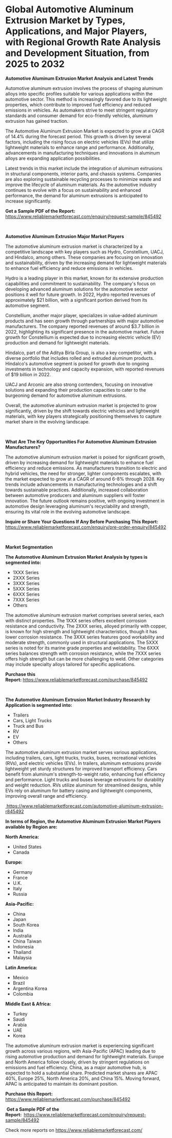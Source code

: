 <p><h1>Global Automotive Aluminum Extrusion Market by Types, Applications, and Major Players, with Regional Growth Rate Analysis and Development Situation, from 2025 to 2032</h1></p><p><strong>Automotive Aluminum Extrusion Market Analysis and Latest Trends</strong></p>
<p><p>Automotive aluminum extrusion involves the process of shaping aluminum alloys into specific profiles suitable for various applications within the automotive sector. This method is increasingly favored due to its lightweight properties, which contribute to improved fuel efficiency and reduced emissions in vehicles. As automakers strive to meet stringent regulatory standards and consumer demand for eco-friendly vehicles, aluminum extrusion has gained traction.</p><p>The Automotive Aluminum Extrusion Market is expected to grow at a CAGR of 14.4% during the forecast period. This growth is driven by several factors, including the rising focus on electric vehicles (EVs) that utilize lightweight materials to enhance range and performance. Additionally, advancements in manufacturing techniques and innovations in aluminum alloys are expanding application possibilities.</p><p>Latest trends in this market include the integration of aluminum extrusions in structural components, interior parts, and chassis systems. Companies are also exploring sustainable recycling processes to minimize waste and improve the lifecycle of aluminum materials. As the automotive industry continues to evolve with a focus on sustainability and enhanced performance, the demand for aluminum extrusions is anticipated to increase significantly.</p></p>
<p><strong>Get a Sample PDF of the Report:&nbsp;</strong> <a href="https://www.reliablemarketforecast.com/enquiry/request-sample/845492?utm_campaign=3203&utm_medium=2&utm_source=Github&utm_content=ia&utm_term=01042025&utm_id=automotive-aluminum-extrusion">https://www.reliablemarketforecast.com/enquiry/request-sample/845492</a></p>
<p>&nbsp;</p>
<p><strong>Automotive Aluminum Extrusion Major Market Players</strong></p>
<p><p>The automotive aluminum extrusion market is characterized by a competitive landscape with key players such as Hydro, Constellium, UACJ, and Hindalco, among others. These companies are focusing on innovation and sustainability, driven by the increasing demand for lightweight materials to enhance fuel efficiency and reduce emissions in vehicles.</p><p>Hydro is a leading player in this market, known for its extensive production capabilities and commitment to sustainability. The company's focus on developing advanced aluminum solutions for the automotive sector positions it well for future growth. In 2022, Hydro reported revenues of approximately $21 billion, with a significant portion derived from its automotive segment.</p><p>Constellium, another major player, specializes in value-added aluminum products and has seen growth through partnerships with major automotive manufacturers. The company reported revenues of around $3.7 billion in 2022, highlighting its significant presence in the automotive market. Future growth for Constellium is expected due to increasing electric vehicle (EV) production and demand for lightweight materials.</p><p>Hindalco, part of the Aditya Birla Group, is also a key competitor, with a diverse portfolio that includes rolled and extruded aluminum products. Hindalco's automotive segment is poised for growth due to ongoing investments in technology and capacity expansion, with reported revenues of $19 billion in 2022.</p><p>UACJ and Arconic are also strong contenders, focusing on innovative solutions and expanding their production capacities to cater to the burgeoning demand for automotive aluminum extrusions. </p><p>Overall, the automotive aluminum extrusion market is projected to grow significantly, driven by the shift towards electric vehicles and lightweight materials, with key players strategically positioning themselves to capture market share in the evolving landscape.</p></p>
<p>&nbsp;</p>
<p><strong>What Are The Key Opportunities For Automotive Aluminum Extrusion Manufacturers?</strong></p>
<p><p>The automotive aluminum extrusion market is poised for significant growth, driven by increasing demand for lightweight materials to enhance fuel efficiency and reduce emissions. As manufacturers transition to electric and hybrid vehicles, the need for stronger, lighter components escalates, with the market expected to grow at a CAGR of around 6-8% through 2028. Key trends include advancements in manufacturing technologies and a shift towards sustainable practices. Additionally, increased collaboration between automotive producers and aluminum suppliers will foster innovation. The future outlook remains positive, with ongoing investment in automotive design leveraging aluminum's recyclability and strength, ensuring its vital role in the evolving automotive landscape.</p></p>
<p><strong>Inquire or Share Your Questions If Any Before Purchasing This Report:</strong> <a href="https://www.reliablemarketforecast.com/enquiry/pre-order-enquiry/845492?utm_campaign=3203&utm_medium=2&utm_source=Github&utm_content=ia&utm_term=01042025&utm_id=automotive-aluminum-extrusion">https://www.reliablemarketforecast.com/enquiry/pre-order-enquiry/845492</a></p>
<p>&nbsp;</p>
<p><strong>Market Segmentation</strong></p>
<p><strong>The Automotive Aluminum Extrusion Market Analysis by types is segmented into:</strong></p>
<p><ul><li>1XXX Series</li><li>2XXX Series</li><li>3XXX Series</li><li>5XXX Series</li><li>6XXX Series</li><li>7XXX Series</li><li>Others</li></ul></p>
<p><p>The automotive aluminum extrusion market comprises several series, each with distinct properties. The 1XXX series offers excellent corrosion resistance and conductivity. The 2XXX series, alloyed primarily with copper, is known for high strength and lightweight characteristics, though it has lower corrosion resistance. The 3XXX series features good workability and moderate strength, commonly used in structural applications. The 5XXX series is noted for its marine grade properties and weldability. The 6XXX series balances strength with corrosion resistance, while the 7XXX series offers high strength but can be more challenging to weld. Other categories may include specialty alloys tailored for specific applications.</p></p>
<p><strong>Purchase this Report:&nbsp;</strong><a href="https://www.reliablemarketforecast.com/purchase/845492?utm_campaign=3203&utm_medium=2&utm_source=Github&utm_content=ia&utm_term=01042025&utm_id=automotive-aluminum-extrusion">https://www.reliablemarketforecast.com/purchase/845492</a></p>
<p>&nbsp;</p>
<p><strong>The Automotive Aluminum Extrusion Market Industry Research by Application is segmented into:</strong></p>
<p><ul><li>Trailers</li><li>Cars, Light Trucks</li><li>Truck and Bus</li><li>RV</li><li>EV</li><li>Others</li></ul></p>
<p><p>The automotive aluminum extrusion market serves various applications, including trailers, cars, light trucks, trucks, buses, recreational vehicles (RVs), and electric vehicles (EVs). In trailers, aluminum extrusions provide lightweight yet sturdy structures for improved transport efficiency. Cars benefit from aluminum's strength-to-weight ratio, enhancing fuel efficiency and performance. Light trucks and buses leverage extrusions for durability and weight reduction. RVs utilize aluminum for streamlined designs, while EVs rely on aluminum for battery casing and lightweight components, improving overall range and efficiency.</p></p>
<p><a href="https://www.reliablemarketforecast.com/automotive-aluminum-extrusion-r845492?utm_campaign=3203&utm_medium=2&utm_source=Github&utm_content=ia&utm_term=01042025&utm_id=automotive-aluminum-extrusion">&nbsp;https://www.reliablemarketforecast.com/automotive-aluminum-extrusion-r845492</a></p>
<p><strong>In terms of Region, the Automotive Aluminum Extrusion Market Players available by Region are:</strong></p>
<p>
    <p> <strong> North America: </strong>
        <ul>
            <li>United States</li>
            <li>Canada</li>
        </ul>
        </p> 
    <p> <strong> Europe: </strong>
        <ul>
            <li>Germany</li>
            <li>France</li>
            <li>U.K.</li>
            <li>Italy</li>
            <li>Russia</li>
        </ul>
        </p> 
    <p> <strong> Asia-Pacific: </strong>
        <ul>
            <li>China</li>
            <li>Japan</li>
            <li>South Korea</li>
            <li>India</li>
            <li>Australia</li>
            <li>China Taiwan</li>
            <li>Indonesia</li>
            <li>Thailand</li>
            <li>Malaysia</li>
        </ul>
        </p> 
    <p> <strong> Latin America: </strong>
        <ul>
            <li>Mexico</li>
            <li>Brazil</li>
            <li>Argentina Korea</li>
            <li>Colombia</li>
        </ul>
        </p> 
    <p> <strong> Middle East & Africa: </strong>
        <ul>
            <li>Turkey</li>
            <li>Saudi</li>
            <li>Arabia</li>
            <li>UAE</li>
            <li>Korea</li>
        </ul>
    </p>
    </p>
<p><p>The automotive aluminum extrusion market is experiencing significant growth across various regions, with Asia-Pacific (APAC) leading due to rising automotive production and demand for lightweight materials. Europe and North America follow closely, driven by stringent regulations on emissions and fuel efficiency. China, as a major automotive hub, is expected to hold a substantial share. Predicted market shares are APAC 40%, Europe 25%, North America 20%, and China 15%. Moving forward, APAC is anticipated to maintain its dominant position.</p></p>
<p><strong>Purchase this Report: </strong><a href="https://www.reliablemarketforecast.com/purchase/845492?utm_campaign=3203&utm_medium=2&utm_source=Github&utm_content=ia&utm_term=01042025&utm_id=automotive-aluminum-extrusion">https://www.reliablemarketforecast.com/purchase/845492</a></p>
<p>&nbsp;<strong>Get a Sample PDF of the Report:&nbsp;&nbsp;</strong><a href="https://www.reliablemarketforecast.com/enquiry/request-sample/845492?utm_campaign=3203&utm_medium=2&utm_source=Github&utm_content=ia&utm_term=01042025&utm_id=automotive-aluminum-extrusion">https://www.reliablemarketforecast.com/enquiry/request-sample/845492</a></p>
<p><strong></strong></p>
<p>Check more reports on <a href="https://www.reliablemarketforecast.com/?utm_campaign=3203&utm_medium=2&utm_source=Github&utm_content=ia&utm_term=01042025&utm_id=automotive-aluminum-extrusion">https://www.reliablemarketforecast.com/</a></p>